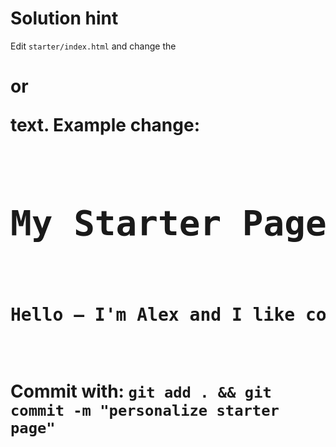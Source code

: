 # Solution hint

Edit `starter/index.html` and change the <h1> or <p> text. Example change:

<pre>
<h1>My Starter Page — by Alex</h1>
<p>Hello — I'm Alex and I like coding!</p>
</pre>

Commit with: `git add . && git commit -m "personalize starter page"`
